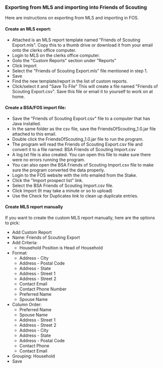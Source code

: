 ### Exporting from MLS and importing into Friends of Scouting

Here are instructions on exporting from MLS and importing in FOS.  

#### Create an MLS export:
* Attached is an MLS report template named "Friends of Scouting Export.mls".  Copy this to a thumb drive or download it from your email onto the clerks office computer.
* Login to MLS on the clerks office computer.
* Goto the "Custom Reports" section under "Reports"
* Click Import
* Select the "Friends of Scouting Export.mls" file mentioned in step 1.
* Save
* Find the new template/report in the list of custom reports.
* Click/select it and "Save To File"
This will create a file named "Friends of Scouting Export.csv".  Save this file or email it to yourself to work on at home.

#### Create a BSA/FOS import file:
* Save the "Friends of Scouting Export.csv" file to a computer that has Java installed.
* In the same folder as the csv file, save the FriendsOfScouting_1.0.jar file attached to this email.
* Double click the FriendsOfScouting_1.0.jar file to run the program.
* The program will read the Friends of Scouting Export.csv file and convert it to a file named: BSA Friends of Scouting Import.csv
* A log.txt file is also created.  You can open this file to make sure there were no errors running the program.
* You can also open the BSA Friends of Scouting Import.csv file to make sure the program converted the data properly.
* Login to the FOS website with the info emailed from the Stake.
* Click the "Import prospect list" link.
* Select the BSA Friends of Scouting Import.csv file. 
* Click Import (It may take a minute or so to upload)
* Use the Check for Duplicates link to clean up duplicate entries.

#### Create MLS report manually
If you want to create the custom MLS report manually, here are the options to pick:

* Add Custom Report
* Name: Friends of Scouting Export
* Add Criteria:
	* Household Position is Head of Household
* Format:
	* Address - City
	* Address - Postal Code
	* Address - State
	* Address - Street 1
	* Address - Street 2
	* Contact Email
	* Contact Phone Number
	* Preferred Name
	* Spouse Name
* Column Order:
	* Preferred Name
	* Spouse Name
	* Address - Street 1
	* Address - Street 2
	* Address - City
	* Address - State
	* Address - Postal Code
	* Contact Phone
	* Contact Email
* Grouping: Household
* Save